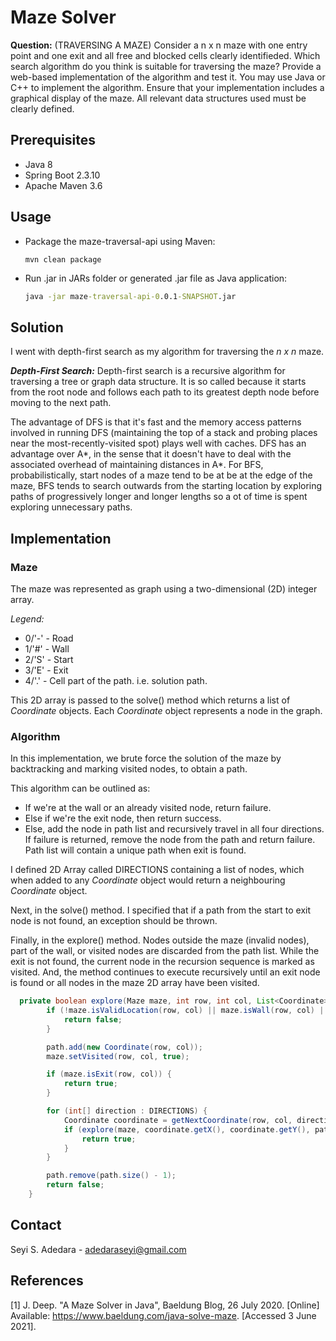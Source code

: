 # Maze Solver
**Question:** (TRAVERSING A MAZE) Consider a n x n maze with one entry point and one exit and all free and blocked cells clearly identifieded. Which search algorithm do you think is suitable for traversing the maze? Provide a web-based implementation of the algorithm and test it. You may use Java or C++ to implement the algorithm. Ensure that your implementation includes a graphical display of the maze. All relevant data structures used must be clearly defined.

## Prerequisites

* Java 8
* Spring Boot 2.3.10
* Apache Maven 3.6

## Usage

* Package the maze-traversal-api using Maven: 
  ```maven
  mvn clean package
  ```

* Run .jar in JARs folder or generated .jar file as Java application:
  ```cmd
  java -jar maze-traversal-api-0.0.1-SNAPSHOT.jar
  ```

## Solution
I went with depth-first search as my algorithm for traversing the _n x n_ maze.

_**Depth-First Search:**_ Depth-first search is a recursive algorithm for traversing a tree or graph data structure.
It is so called because it starts from the root node and follows each path to its greatest depth node before moving to the next path.

The advantage of DFS is that it's fast and the memory access patterns involved in running DFS (maintaining the top of a stack and probing places near the most-recently-visited spot) plays well with caches. DFS has an advantage over A*, in the sense that it doesn't have to deal with the associated overhead of maintaining distances in A*. For BFS, probabilistically, start nodes of a maze tend to be at be at the edge of the maze, BFS tends to search outwards from the starting location by exploring paths of progressively longer and longer lengths so a ot of time is spent exploring unnecessary paths.

## Implementation
### Maze
The maze was represented as graph using a two-dimensional (2D) integer array.

_Legend:_
* 0/'-' - Road
* 1/'#' - Wall
* 2/'S' - Start
* 3/'E' - Exit
* 4/'.' - Cell part of the path. i.e. solution path.

This 2D array is passed to the solve() method which returns a list of _Coordinate_ objects. Each _Coordinate_ object represents a node in the graph.

### Algorithm
In this implementation, we brute force the solution of the maze by backtracking and marking visited nodes, to obtain a path.

This algorithm can be outlined as:
* If we're at the wall or an already visited node, return failure.
* Else if we're the exit node, then return success.
* Else, add the node in path list and recursively travel in all four directions. If failure is returned, remove the node from the path and return failure. Path list will contain a unique path when exit is found.

I defined 2D Array called DIRECTIONS containing a list of nodes, which when added to any _Coordinate_ object would return a neighbouring _Coordinate_ object.

Next, in the solve() method. I specified that if a path from the start to exit node is not found, an exception should be thrown.

Finally, in the explore() method. Nodes outside the maze (invalid nodes), part of the wall, or visited nodes are discarded from the path list.
While the exit is not found, the current node in the recursion sequence is marked as visited. 
And, the method continues to execute recursively until an exit node is found or all nodes in the maze 2D array have been visited.

```java
  private boolean explore(Maze maze, int row, int col, List<Coordinate> path) {
        if (!maze.isValidLocation(row, col) || maze.isWall(row, col) || maze.isExplored(row, col)) {
            return false;
        }

        path.add(new Coordinate(row, col));
        maze.setVisited(row, col, true);

        if (maze.isExit(row, col)) {
            return true;
        }

        for (int[] direction : DIRECTIONS) {
            Coordinate coordinate = getNextCoordinate(row, col, direction[0], direction[1]);
            if (explore(maze, coordinate.getX(), coordinate.getY(), path)) {
                return true;
            }
        }

        path.remove(path.size() - 1);
        return false;
    }
  ```

## Contact
Seyi S. Adedara - adedaraseyi@gmail.com

## References
<a id="1">[1]</a> 
J. Deep. 
"A Maze Solver in Java",
Baeldung Blog,
26 July 2020. [Online]
Available: https://www.baeldung.com/java-solve-maze. 
[Accessed 3 June 2021].
